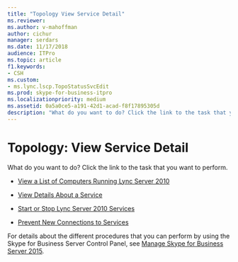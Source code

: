 ```yaml
---
title: "Topology View Service Detail"
ms.reviewer: 
ms.author: v-mahoffman
author: cichur
manager: serdars
ms.date: 11/17/2018
audience: ITPro
ms.topic: article
f1.keywords:
- CSH
ms.custom:
- ms.lync.lscp.TopoStatusSvcEdit
ms.prod: skype-for-business-itpro
ms.localizationpriority: medium
ms.assetid: 0a5a0ce5-a191-42d1-acad-f8f17895305d
description: "What do you want to do? Click the link to the task that you want to perform."
---
```


# Topology: View Service Detail

What do you want to do? Click the link to the task that you want to perform.

- [View a List of Computers Running Lync Server 2010](/previous-versions/office/lync-server-2013/lync-server-2013-view-a-list-of-computers-running-lync-server-2013)

- [View Details About a Service](/previous-versions/office/lync-server-2013/lync-server-2013-view-details-about-a-service)

- [Start or Stop Lync Server 2010 Services](/previous-versions/office/lync-server-2013/lync-server-2013-start-or-stop-lync-server-services)

- [Prevent New Connections to Services](/previous-versions/office/lync-server-2013/lync-server-2013-prevent-sessions-for-services)

For details about the different procedures that you can perform by using the Skype for Business Server Control Panel, see [Manage Skype for Business Server 2015](../../manage/manage.md).